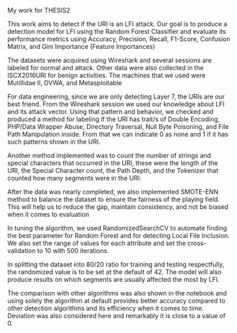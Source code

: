 My work for THESIS2

This work aims to detect if the URI is an LFI attack.
Our goal is to produce a detection model for LFI using the Random Forest Classifier and evaluate its performance metrics using Accuracy, Precision, Recall, F1-Score, Confusion Matrix, and Gini Importance (Feature Importances)

The datasets were acquired using Wireshark and several sessions are labeled for normal and attack. Other data were also collected in the ISCX2016URI for benign activities. The machines that we used were Mutillidae II, DVWA, and Metasploitable

For data engineering, since we are only detecting Layer 7, the URIs are our best friend. From the Wireshark session we used our knowledge about LFI and its attack vector. Using that pattern and behavior, we checked and produced a method for labeling if the URI has trait/s of Double Encoding, PHP/Data Wrapper Abuse, Directory Traversal, Null Byte Poisoning, and File Path Manipulation inside. From that we can indicate 0 as none and 1 if it has such patterns shown in the URI.

Another method implemented was to count the number of strings and special characters that occurred in the URI, these were the length of the URI, the Special Character count, the Path Depth, and the Tokenizer that counted how many segments were in the URI. 

After the data was nearly completed, we also implemented SMOTE-ENN method to balance the dataset to ensure the fairness of the playing field. This will help us to reduce the gap, maintain consistency, and not be biased when it comes to evaluation

In tuning the algorithm, we used RandomizedSearchCV to automate finding the best parameter for Random Forest and for detecting Local File Inclusion. We also set the range of values for each attribute and set the cross-validation to 10 with 500 iterations.

In splitting the dataset into 80/20 ratio for training and testing respectfully, the randomized value is to be set at the default of 42.
The model will also produce results on which segments are usually affected the most by LFI.

The comparison with other algorithms was also shown in the notebook and using solely the algorithm at default provides better accuracy compared to other detection algorithms and its efficiency when it comes to time. Deviation was also considered here and remarkably it is close to a value of 0.

